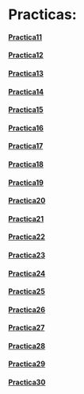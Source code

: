 # Practicas:
#### [Practica11](https://gist.github.com/DavidVargas20/9ed35dcd5f7b868d36f98cdacc1a7e47)
#### [Practica12](https://gist.github.com/DavidVargas20/afe64420b9d165ca9fd757780a768bec)
#### [Practica13](https://gist.github.com/DavidVargas20/89ece6a79874e0995dba2fcf5843f677)
#### [Practica14](https://gist.github.com/DavidVargas20/34f7356ce51ac976899b43ab4ca5503f)
#### [Practica15](https://gist.github.com/DavidVargas20/b9c92714f9d2c499e01903b541bbec58)
#### [Practica16](https://gist.github.com/DavidVargas20/4f9bf939a29a82dced953ce1984b3406)
#### [Practica17](https://gist.github.com/DavidVargas20/6d050816efd7df01f93855c202eb2a51)
#### [Practica18](https://gist.github.com/DavidVargas20/c58f866f65d071e1d51a476631d4dd4b)
#### [Practica19](https://gist.github.com/DavidVargas20/22891ea45f529c5fa94e7f74a5b68dd0)
#### [Practica20](https://gist.github.com/DavidVargas20/e3b1faa21a0110c98a1944fe64ca1017)
#### [Practica21](https://gist.github.com/DavidVargas20/799790da120d20e69ff1cbc1fb6aa166)
#### [Practica22](https://gist.github.com/DavidVargas20/e29e4e1bf072d22a58c61af678f5bf8f)
#### [Practica23](https://gist.github.com/DavidVargas20/e9299d48aeea1a9983865d1381976c99)
#### [Practica24](https://gist.github.com/DavidVargas20/55229e7757dffd395ad3be16bfd7abff)
#### [Practica25](https://gist.github.com/DavidVargas20/0142f2f0d9d251647a04ef4d76f73fae)
#### [Practica26](https://gist.github.com/DavidVargas20/830b4c8265665a1bb6836ebd6b93d34d)
#### [Practica27](https://gist.github.com/DavidVargas20/cbe3347b6f33e547a022465a9ab85996)
#### [Practica28](https://gist.github.com/DavidVargas20/98641214f91e165d2152b567a65afab2)
#### [Practica29](https://gist.github.com/DavidVargas20/c29b6e4e1e2141ebc6e02a2e672b0a00)
#### [Practica30](https://gist.github.com/DavidVargas20/de7d5042428ab25f40649c51d2e69dfe)
